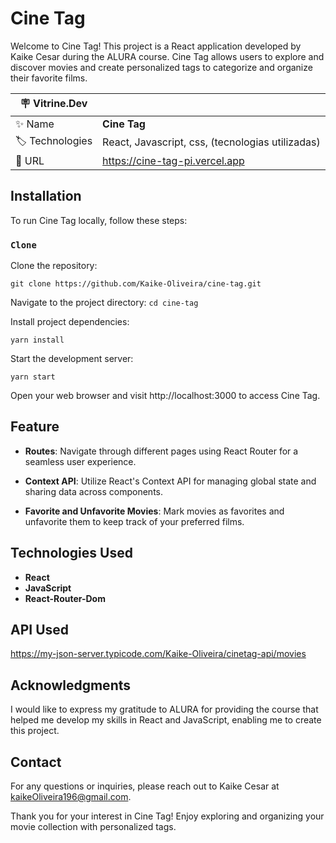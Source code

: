# Cine Tag

Welcome to Cine Tag! This project is a React application developed by Kaike Cesar during the ALURA course. Cine Tag allows users to explore and discover movies and create personalized tags to categorize and organize their favorite films.

| :placard: Vitrine.Dev |     |
| -------------  | --- |
| :sparkles: Name        | **Cine Tag**
| :label: Technologies | React, Javascript, css, (tecnologias utilizadas)
| :rocket: URL         | https://cine-tag-pi.vercel.app

## Installation

To run Cine Tag locally, follow these steps:

### `Clone`

Clone the repository:

```git clone https://github.com/Kaike-Oliveira/cine-tag.git```

Navigate to the project directory:
```cd cine-tag```

Install project dependencies:

```yarn install```

Start the development server:

```yarn start```

Open your web browser and visit http://localhost:3000 to access Cine Tag.

## Feature

* **Routes**: Navigate through different pages using React Router for a seamless user experience.

* **Context API**: Utilize React's Context API for managing global state and sharing data across components.

* **Favorite and Unfavorite Movies**: Mark movies as favorites and unfavorite them to keep track of your preferred films.

## Technologies Used

* **React**
* **JavaScript**
* **React-Router-Dom**

## API Used
https://my-json-server.typicode.com/Kaike-Oliveira/cinetag-api/movies

## Acknowledgments

I would like to express my gratitude to ALURA for providing the course that helped me develop my skills in React and JavaScript, enabling me to create this project.

## Contact
For any questions or inquiries, please reach out to Kaike Cesar at kaikeOliveira196@gmail.com.

Thank you for your interest in Cine Tag! Enjoy exploring and organizing your movie collection with personalized tags.
